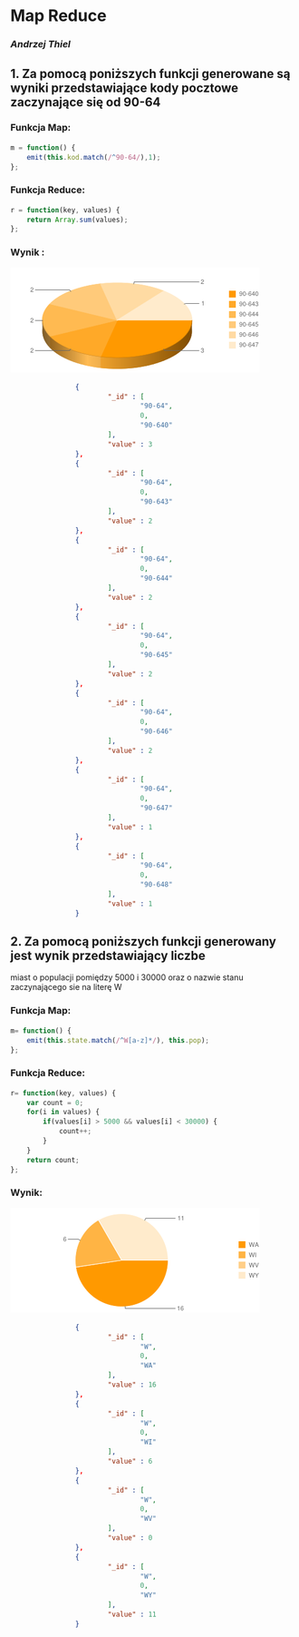 ﻿# Map Reduce

### *Andrzej Thiel*

## 1. Za pomocą poniższych funkcji generowane są wyniki przedstawiające kody pocztowe zaczynające się od 90-64


### Funkcja Map:
```js
m = function() {
    emit(this.kod.match(/^90-64/),1);
};
```

### Funkcja Reduce:

```js
r = function(key, values) {
    return Array.sum(values);
};
```


### Wynik :


![MapReduce 1](../images/athiel1.png)
```json
                {
                        "_id" : [
                                "90-64",
                                0,
                                "90-640"
                        ],
                        "value" : 3
                },
                {
                        "_id" : [
                                "90-64",
                                0,
                                "90-643"
                        ],
                        "value" : 2
                },
                {
                        "_id" : [
                                "90-64",
                                0,
                                "90-644"
                        ],
                        "value" : 2
                },
                {
                        "_id" : [
                                "90-64",
                                0,
                                "90-645"
                        ],
                        "value" : 2
                },
                {
                        "_id" : [
                                "90-64",
                                0,
                                "90-646"
                        ],
                        "value" : 2
                },
                {
                        "_id" : [
                                "90-64",
                                0,
                                "90-647"
                        ],
                        "value" : 1
                },
                {
                        "_id" : [
                                "90-64",
                                0,
                                "90-648"
                        ],
                        "value" : 1
                }

```

## 2. Za pomocą poniższych funkcji generowany jest wynik przedstawiający liczbe 
miast o populacji pomiędzy 5000 i 30000 oraz o nazwie stanu zaczynającego sie na literę W


### Funkcja Map:
```js
m= function() {
    emit(this.state.match(/^W[a-z]*/), this.pop);
};
```

### Funkcja Reduce:

```js
r= function(key, values) {
    var count = 0;
    for(i in values) {
        if(values[i] > 5000 && values[i] < 30000) {
            count++;
        }
    }
    return count;
};
```


### Wynik:

![MapReduce 2](../images/athiel2.png)


```json
                {
                        "_id" : [
                                "W",
                                0,
                                "WA"
                        ],
                        "value" : 16
                },
                {
                        "_id" : [
                                "W",
                                0,
                                "WI"
                        ],
                        "value" : 6
                },
                {
                        "_id" : [
                                "W",
                                0,
                                "WV"
                        ],
                        "value" : 0
                },
                {
                        "_id" : [
                                "W",
                                0,
                                "WY"
                        ],
                        "value" : 11
                }


```
